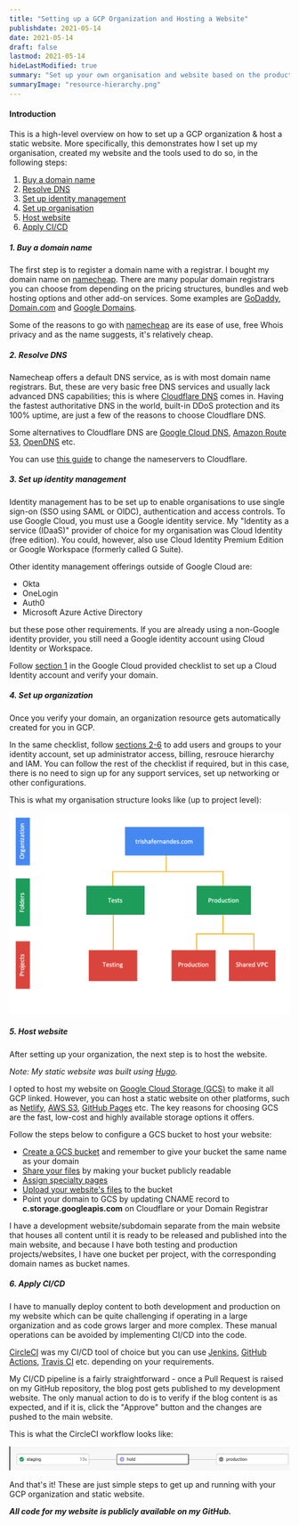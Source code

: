 ```yaml
---
title: "Setting up a GCP Organization and Hosting a Website"
publishdate: 2021-05-14
date: 2021-05-14
draft: false
lastmod: 2021-05-14
hideLastModified: true
summary: "Set up your own organisation and website based on the products and technologies used to create this website."
summaryImage: "resource-hierarchy.png"
---
```


#### Introduction
This is a high-level overview on how to set up a GCP organization & host a static website. More specifically, this demonstrates how I set up my organisation, created my website and the tools used to do so, in the following steps:

1. [Buy a domain name](##1.-Buy-a-domain-name)
2. [Resolve DNS](#resolve-dns)
3. [Set up identity management](#set-up-identity-management)
4. [Set up organisation](#####4.set-up-organisation)
5. [Host website](#hosts-website)
6. [Apply CI/CD](#apply-ci-cd)

##### 1. Buy a domain name

The first step is to register a domain name with a registrar. I bought my domain name on [namecheap](https://www.namecheap.com/). There are many popular domain registrars you can choose from depending on the pricing structures, bundles and web hosting options and other add-on services. Some examples are [GoDaddy](https://uk.godaddy.com/domains/domain-name-search), [Domain.com](https://www.domain.com/domains) and [Google Domains](https://domains.google/).

Some of the reasons to go with [namecheap](https://www.namecheap.com/) are its ease of use, free Whois privacy and as the name suggests, it's relatively cheap.

##### 2. Resolve DNS

Namecheap offers a default DNS service, as is with most domain name registrars. But, these are very basic free DNS services and usually lack advanced DNS capabilities; this is where [Cloudflare DNS](https://dash.cloudflare.com/sign-up) comes in. Having the fastest authoritative DNS in the world, built-in DDoS protection and its 100% uptime, are just a few of the reasons to choose Cloudflare DNS.

Some alternatives to Cloudflare DNS are [Google Cloud DNS](https://cloud.google.com/dns), [Amazon Route 53](https://aws.amazon.com/route53/), [OpenDNS](https://www.opendns.com/) etc.

You can use [this guide](https://www.namecheap.com/support/knowledgebase/article.aspx/9607/2210/how-to-set-up-dns-records-for-your-domain-in-cloudflare-account/) to change the nameservers to Cloudflare.

##### 3. Set up identity management

Identity management has to be set up to enable organisations to use single sign-on (SSO using SAML or OIDC), authentication and access controls. To use Google Cloud, you must use a Google identity service. My "Identity as a service (IDaaS)" provider of choice for my organisation was Cloud Identity (free edition). You could, however, also use Cloud Identity Premium Edition or Google Workspace (formerly called G Suite).  

Other identity management offerings outside of Google Cloud are:

- Okta
- OneLogin
- Auth0
- Microsoft Azure Active Directory

but these pose other requirements.
If you are already using a non-Google identity provider, you still need a Google identity account using Cloud Identity or Workspace.

Follow [section 1](https://cloud.google.com/docs/enterprise/setup-checklist#checklist-section-1) in the Google Cloud provided checklist to set up a Cloud Identity account and verify your domain.

##### 4. Set up organization

Once you verify your domain, an organization resource gets automatically created for you in GCP.

In the same checklist, follow [sections 2-6](https://cloud.google.com/docs/enterprise/setup-checklist#checklist-title) to add users and groups to your identity account, set up administrator access, billing, resrouce hierarchy and IAM. You can follow the rest of the checklist if required, but in this case, there is no need to sign up for any support services, set up networking or other configurations.

This is what my organisation structure looks like (up to project level):

![Resource](resource-hierarchy.png)

##### 5. Host website

After setting up your organization, the next step is to host the website.

*Note: My static website was built using [Hugo](https://gohugo.io/).*

I opted to host my website on [Google Cloud Storage (GCS)](https://cloud.google.com/storage) to make it all GCP linked. However, you can host a static website on other platforms, such as [Netlify](https://www.netlify.com/), [AWS S3](https://aws.amazon.com/s3/), [GitHub Pages](https://pages.github.com/) etc.
The key reasons for choosing GCS are the fast, low-cost and highly available storage options it offers.

Follow the steps below to configure a GCS bucket to host your website:

- [Create a GCS bucket](https://cloud.google.com/storage/docs/creating-buckets) and remember to give your bucket the same name as your domain
- [Share your files](https://cloud.google.com/storage/docs/hosting-static-website#sharing) by making your bucket publicly readable
- [Assign specialty pages](https://cloud.google.com/storage/docs/hosting-static-website#specialty-pages)
- [Upload your website's files](https://cloud.google.com/storage/docs/hosting-static-website#uploading) to the bucket
- Point your domain to GCS by updating CNAME record to **c.storage.googleapis.com** on Cloudflare or your Domain Registrar

I have a development website/subdomain separate from the main website that houses all content until it is ready to be released and published into the main website, and because I have both testing and production projects/websites, I have one bucket per project, with the corresponding domain names as bucket names.

##### 6. Apply CI/CD

I have to manually deploy content to both development and production on my website which can be quite challenging if operating in a large organization and as code grows larger and more complex. These manual operations can be avoided by implementing CI/CD into the code.

[CircleCI](https://circleci.com/) was my CI/CD tool of choice but you can use [Jenkins](https://jenkins.io/), [GitHub Actions](https://github.com/features/actions), [Travis CI](https://www.travis-ci.com/) etc. depending on your requirements.

My CI/CD pipeline is a fairly straightforward - once a Pull Request is raised on my GitHub repository, the blog post gets published to my development website. The only manual action to do is to verify if the blog content is as expected, and if it is, click the "Approve" button and the changes are pushed to the main website.

This is what the CircleCI workflow looks like:

![CircleCI](workflow.png)

And that's it! These are just simple steps to get up and running with your GCP organization and static website.

***All code for my website is publicly available on my GitHub.***